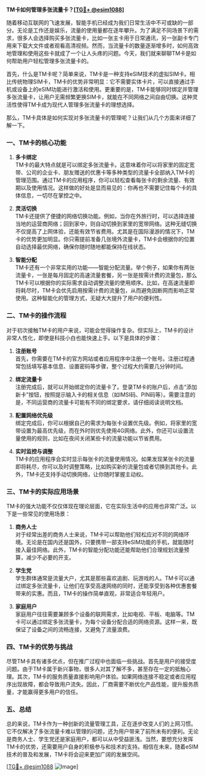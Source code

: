 **TM卡如何管理多张流量卡？[[TG💪+ @esim1088](https://t.me/s/esim1088)]**

随着移动互联网的飞速发展，智能手机已经成为我们日常生活中不可或缺的一部分。无论是工作还是娱乐，流量的使用量都在逐年攀升。为了满足不同场景下的需求，很多人会选择购买多张流量卡，比如一张主卡用于日常通讯，另一张副卡专门用来下载大文件或者观看高清视频。然而，当流量卡的数量逐渐增多时，如何高效地管理和使用这些卡就成了一个让人头疼的问题。今天，我们就来聊聊TM卡是如何帮助用户轻松管理多张流量卡的。

首先，什么是TM卡呢？简单来说，TM卡是一种支持eSIM技术的虚拟SIM卡。相比传统物理SIM卡，TM卡的优势非常明显：它不需要实体卡片，可以直接通过手机或设备上的eSIM功能进行激活和使用。更重要的是，TM卡能够同时绑定并管理多张流量卡，让用户无需频繁更换SIM卡，就能在不同网络之间自由切换。这种灵活性使得TM卡成为现代人管理多张流量卡的理想选择。

那么，TM卡具体是如何实现对多张流量卡的管理呢？让我们从几个方面来详细了解一下。

### 一、TM卡的核心功能

1. **多卡绑定**  
   TM卡的最大特点就是可以绑定多张流量卡。这意味着你可以将家里的固定宽带、公司的企业卡、朋友赠送的优惠卡等多种类型的流量卡全部纳入TM卡的管理范围。通过TM卡的应用程序，你可以轻松查看每张卡的剩余流量、有效期以及使用情况。这样做的好处是显而易见的：你再也不需要记住每个卡的具体信息，一切尽在掌控之中。

2. **灵活切换**  
   TM卡还提供了便捷的网络切换功能。例如，当你在外旅行时，可以选择连接当地的运营商网络；回到家中，则自动切换到家里的宽带网络。这种无缝切换不仅提高了上网体验，还能有效节省费用。尤其是在国际漫游的情况下，TM卡的优势更加明显。你只需提前准备几张境外流量卡，TM卡会根据你的位置自动选择最优网络，确保你随时随地都能保持在线状态。

3. **智能分配**  
   TM卡还有一个非常实用的功能——智能分配流量。举个例子，如果你有两张流量卡，一张是每月固定的高速流量套餐，另一张是按需计费的流量包，那么TM卡可以根据你的实际需求自动调整流量的使用顺序。比如，在高速流量即将耗尽时，TM卡会优先启用按需计费的流量包，从而避免因断网而影响正常使用。这种智能化的管理方式，无疑大大提升了用户的便利性。

### 二、TM卡的操作流程

对于初次接触TM卡的用户来说，可能会觉得操作复杂。但实际上，TM卡的设计非常人性化，即使是科技小白也能快速上手。以下是具体的步骤：

1. **注册账号**  
   首先，你需要在TM卡的官方网站或者应用程序中注册一个账号。注册过程通常包括填写基本信息、设置密码等步骤，整个过程大约需要几分钟时间。

2. **绑定流量卡**  
   注册完成后，就可以开始绑定你的流量卡了。登录TM卡的账户后，点击“添加新卡”按钮，按照提示输入卡的相关信息（如IMSI码、PIN码等）。需要注意的是，不同运营商的流量卡可能有不同的绑定要求，请仔细阅读说明文档。

3. **配置网络优先级**  
   绑定完成后，你可以根据自己的需求为每张卡设置优先级。例如，将家里的宽带设置为最高优先级，而在外时则优先使用4G网络。此外，你还可以设置流量使用的规则，比如在夜间关闭某些卡的流量功能以节省费用。

4. **实时监控与调整**  
   TM卡的应用程序会实时显示每张卡的流量使用情况。如果发现某张卡的流量即将耗尽，你可以及时调整策略，比如购买新的流量包或者切换到其他卡。此外，TM卡还支持手动切换网络，让你随时掌握主动权。

### 三、TM卡的实际应用场景

TM卡的强大功能不仅仅体现在理论层面，它在实际生活中的应用也非常广泛。以下是一些常见的使用场景：

1. **商务人士**  
   对于经常出差的商务人士来说，TM卡可以帮助他们轻松应对不同的网络环境。无论是在国内还是国外，只要携带一部支持eSIM功能的手机，就能随时接入最佳网络。此外，TM卡的智能分配功能还能帮助他们合理规划流量预算，减少不必要的开支。

2. **学生党**  
   学生群体通常是流量大户，尤其是那些喜欢追剧、玩游戏的人。TM卡可以通过绑定多张流量卡，让他们在享受高速网络的同时，还能享受到各种优惠套餐带来的实惠。而且，TM卡的操作简单直观，非常适合年轻用户。

3. **家庭用户**  
   家庭用户往往需要兼顾多个设备的联网需求，比如电视、平板、电脑等。TM卡可以通过绑定多张流量卡，为每个设备分配合适的网络资源。这样一来，既保证了设备之间的流畅连接，又避免了流量浪费。

### 四、TM卡的优势与挑战

尽管TM卡具有诸多优点，但在推广过程中也面临一些挑战。首先是用户的接受度问题。由于TM卡属于新兴事物，很多人对其了解不多，甚至存在一定的抵触心理。其次，TM卡的服务质量直接影响用户体验。如果网络连接不稳定或者应用程序出现故障，都会导致用户流失。因此，厂商需要不断优化产品性能，提升服务质量，才能赢得更多用户的信任。

### 五、总结

总的来说，TM卡作为一种创新的流量管理工具，正在逐步改变人们的上网习惯。它不仅解决了多张流量卡难以管理的问题，还为用户带来了前所未有的便利。无论是商务人士、学生党还是家庭用户，都可以从中受益匪浅。当然，要想充分发挥TM卡的优势，还需要用户自身的积极参与和技术的支持。相信在未来，随着eSIM技术的普及和发展，TM卡将会迎来更加广阔的发展空间。

[[TG💪+ @esim1088](https://t.me/s/esim1088) ![Image](https://i.postimg.cc/4NQfJmqS/Snipaste-2025-05-13-00-14-12.png)]